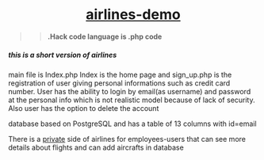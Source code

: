 <a href="https://airlines-demo-version.herokuapp.com/"><h1 align="center">airlines-demo</h1></a>

>><b>.Hack code language is .php code</b><br>

<h5>this is a short version of airlines</h5>

<p> main file is Index.php 
 Index is the home page and sign_up.php is the registration of user giving personal informations such as credit card number. 
 User has the ability to login by email(as username) and password at the personal info which is not realistic model 
 because of lack of security. Also user has the option to delete the account</p>
 <p> database based on PostgreSQL and has a table of 13 columns with id=email <p>
<p>There is a <a href="https://airlines-demo-version.herokuapp.com/private.php">private</a> side of airlines for employees-users that can see more details about flights and can add aircrafts in database</p>
